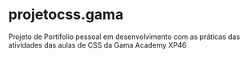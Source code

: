 # projetocss.gama
Projeto de Portifolio pessoal em desenvolvimento com as práticas das atividades das aulas de CSS da Gama Academy XP46
